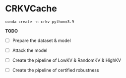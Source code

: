 # CRKVCache
```
conda create -n crkv python=3.9
```

**TODO**

- [ ] Prepare the dataset & model
- [ ] Attack the model

- [ ] Create the pipeline of LowKV & RandomKV & HighKV
- [ ] Create the pipeline of certified robustness